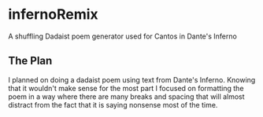 # infernoRemix
A shuffling Dadaist poem generator used for Cantos in Dante's Inferno

## The Plan
I planned on doing a dadaist poem using text from Dante's Inferno. Knowing that it wouldn't make sense for the most part I focused on formatting the poem in a way where there are many breaks and spacing that will almost distract from the fact that it is saying nonsense most of the time. 

